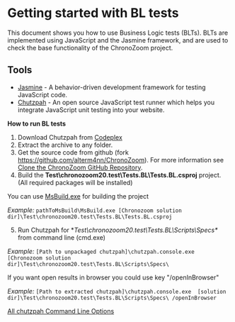 # Getting started with BL tests #
This document shows you how to use Business Logic tests (BLTs).
BLTs are implemented using JavaScript and the Jasmine framework, and are used to check the base functionality of the ChronoZoom project.

## Tools ##
- [Jasmine](http://pivotal.github.io/jasmine/) - A behavior-driven development framework for testing JavaScript code.
- [Chutzpah](http://chutzpah.codeplex.com/) - An open source JavaScript test runner which helps you integrate JavaScript unit testing into your website.

**How to run BL tests**

1. Download Chutzpah from [Codeplex](http://chutzpah.codeplex.com/)
2. Extract the archive to any folder.
3. Get the source code from github (fork https://github.com/alterm4nn/ChronoZoom). For more information see [Clone the ChronoZoom GitHub Repository](https://github.com/willum070/ChronoZoom/blob/docs/Doc/ChronoZoom_Developer_Guide.md#clone-the-chronozoom-github-repository).
4. Build the **Test\chronozoom20.test\Tests.BL\Tests.BL.csproj** project.(All required packages will be installed)

You can use [MsBuild.exe](http://msdn.microsoft.com/en-us/library/vstudio/ms164311.aspx) for building the project

*Example:* 
`pathToMsBuild\MsBuild.exe [Chronozoom solution dir]\Test\chronozoom20.test\Tests.BL\Tests.BL.csproj`

5. Run Chutzpah  for **Test\chronozoom20.test\Tests.BL\Scripts\Specs\** from command line (cmd.exe)
	
*Example:*
`[Path to unpackaged chutzpah]\chutzpah.console.exe  [Chronozoom solution dir]\Test\chronozoom20.test\Tests.BL\Scripts\Specs\`

If you want open results in browser you could use key "/openInBrowser"

*Example:*
`[Path to extracted chutzpah]\chutzpah.console.exe  [solution dir]\Test\chronozoom20.test\Tests.BL\Scripts\Specs\ /openInBrowser`
	
[All chutzpah Command Line Options](http://chutzpah.codeplex.com/wikipage?title=Command%20Line%20Options&referringTitle=Documentation)